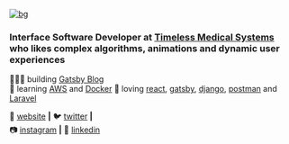 [![bg][banner]][website]

### Interface Software Developer at [Timeless Medical Systems][timeless] who likes complex algorithms, animations and dynamic user experiences

👨🏼‍💻 building [Gatsby Blog][website]  
🧠 learning [AWS][AWS] and [Docker][docker]
💜 loving [react][react], [gatsby][gatsby], [django][django], [postman][postman] and [Laravel][laravel]

🏡 [website][website] **|** 
🐦 [twitter][twitter] **|**   
📷 [instagram][instagram] **|** 
👔 [linkedin][linkedin]

[banner]: https://github.com/pujanb96/pujanb96/blob/master/banner.jpg?raw=true
[timeless]: http://www.timelessmedical.com/
[react]: http://reactjs.org
[gatsby]: https://gatsbyjs.org
[AWS]: https://aws.amazon.com/
[laravel]: https://laravel.com/
[django]: https://www.djangoproject.com/
[postman]: https://www.postman.com/
[docker]: http://docker.com/
[website]: https://heisenbug.cf/
[twitter]: https://twitter.com/_heisenbug_
[instagram]: https://www.instagram.com/theheisenbug/
[linkedin]: https://www.linkedin.com/in/pujan-bhuva-8b4ab5111/
